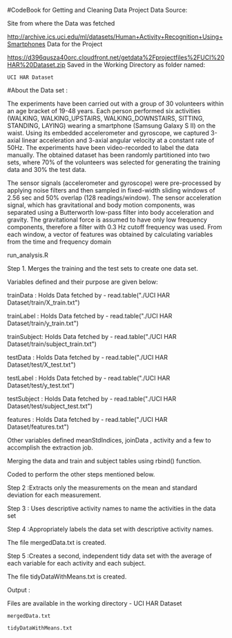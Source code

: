 #CodeBook for Getting and Cleaning Data Project
Data Source:

Site from where the Data was fetched

http://archive.ics.uci.edu/ml/datasets/Human+Activity+Recognition+Using+Smartphones 
Data for the Project

https://d396qusza40orc.cloudfront.net/getdata%2Fprojectfiles%2FUCI%20HAR%20Dataset.zip 
Saved in the Working Directory as folder named:

    UCI HAR Dataset
#About the Data set :

The experiments have been carried out with a group of 30 volunteers within an age bracket of 19-48 years. Each person performed six activities (WALKING, WALKING_UPSTAIRS, WALKING_DOWNSTAIRS, SITTING, STANDING, LAYING) wearing a smartphone (Samsung Galaxy S II) on the waist. Using its embedded accelerometer and gyroscope, we captured 3-axial linear acceleration and 3-axial angular velocity at a constant rate of 50Hz. The experiments have been video-recorded to label the data manually. The obtained dataset has been randomly partitioned into two sets, where 70% of the volunteers was selected for generating the training data and 30% the test data.

The sensor signals (accelerometer and gyroscope) were pre-processed by applying noise filters and then sampled in fixed-width sliding windows of 2.56 sec and 50% overlap (128 readings/window). The sensor acceleration signal, which has gravitational and body motion components, was separated using a Butterworth low-pass filter into body acceleration and gravity. The gravitational force is assumed to have only low frequency components, therefore a filter with 0.3 Hz cutoff frequency was used. From each window, a vector of features was obtained by calculating variables from the time and frequency domain

run_analysis.R

Step 1. Merges the training and the test sets to create one data set.

Variables defined and their purpose are given below:

trainData : Holds Data fetched by - read.table("./UCI HAR Dataset/train/X_train.txt")

trainLabel : Holds Data fetched by - read.table("./UCI HAR Dataset/train/y_train.txt")

trainSubject: Holds Data fetched by - read.table("./UCI HAR Dataset/train/subject_train.txt")

testData : Holds Data fetched by - read.table("./UCI HAR Dataset/test/X_test.txt")

testLabel : Holds Data fetched by - read.table("./UCI HAR Dataset/test/y_test.txt")

testSubject : Holds Data fetched by - read.table("./UCI HAR Dataset/test/subject_test.txt")

features : Holds Data fetched by - read.table("./UCI HAR Dataset/features.txt")

Other variables defined meanStdIndices, joinData , activity and a few to accomplish the extraction job.

Merging the data and train and subject tables using rbind() function.

Coded to perform the other steps mentioned below.

Step 2 :Extracts only the measurements on the mean and standard deviation for each measurement.

Step 3 : Uses descriptive activity names to name the activities in the data set

Step 4 :Appropriately labels the data set with descriptive activity names.

The file mergedData.txt is created.

Step 5 :Creates a second, independent tidy data set with the average of each variable for each activity and each subject.

The file tidyDataWithMeans.txt is created.

Output :

Files are available in the working directory - UCI HAR Dataset

    mergedData.txt

    tidyDataWithMeans.txt
